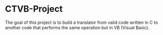 # CTVB-Project
 The goal of this project is to build a translator from valid code written in C to another code that performs the same operation but in VB (Visual Basic).
